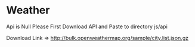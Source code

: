 # Weather

Api is Null 
Please First Download API
and Paste to directory js/api

Download Link => http://bulk.openweathermap.org/sample/city.list.json.gz
